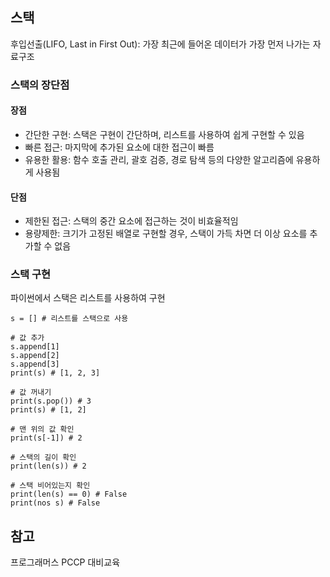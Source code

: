 ## 스택

후입선출(LIFO, Last in First Out): 가장 최근에 들어온 데이터가 가장 먼저 나가는 자료구조

### 스택의 장단점

#### 장점

- 간단한 구현: 스택은 구현이 간단하며, 리스트를 사용하여 쉽게 구현할 수 있음
- 빠른 접근: 마지막에 추가된 요소에 대한 접근이 빠름
- 유용한 활용: 함수 호출 관리, 괄호 검증, 경로 탐색 등의 다양한 알고리즘에 유용하게 사용됨

#### 단점

- 제한된 접근: 스택의 중간 요소에 접근하는 것이 비효율적임
- 용량제한: 크기가 고정된 배열로 구현할 경우, 스택이 가득 차면 더 이상 요소를 추가할 수 없음

### 스택 구현

파이썬에서 스택은 리스트를 사용하여 구현

```
s = [] # 리스트를 스택으로 사용

# 값 추가
s.append[1]
s.append[2]
s.append[3]
print(s) # [1, 2, 3]

# 값 꺼내기
print(s.pop()) # 3
print(s) # [1, 2]

# 맨 위의 값 확인
print(s[-1]) # 2

# 스택의 길이 확인
print(len(s)) # 2

# 스택 비어있는지 확인
print(len(s) == 0) # False
print(nos s) # False
```

## 참고

프로그래머스 PCCP 대비교육
